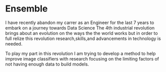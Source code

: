 # Ensemble
I have recently abandon my carrer as an Engineer for the last 7 years to embark on a journey towards Data Science
The 4th industrial revolution brings about an evolution on the ways the the world works but in order to full relize this revolution research,skills,and advancements in technology is needed.

To play my part in this revolution I am trying to develop a method to help improve image classifiers with research focusing on the limiting factors of not having enough data to build models.
